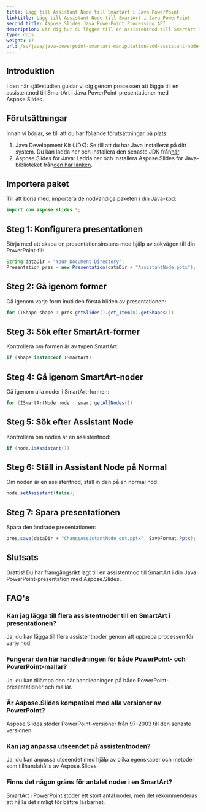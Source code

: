 ```yaml
---
title: Lägg till Assistant Node till SmartArt i Java PowerPoint
linktitle: Lägg till Assistant Node till SmartArt i Java PowerPoint
second_title: Aspose.Slides Java PowerPoint Processing API
description: Lär dig hur du lägger till en assistentnod till SmartArt i Java PowerPoint-presentationer med Aspose.Slides. Förbättra dina färdigheter i PowerPoint-redigering.
type: docs
weight: 17
url: /sv/java/java-powerpoint-smartart-manipulation/add-assistant-node-smartart-java-powerpoint/
---
```

## Introduktion
I den här självstudien guidar vi dig genom processen att lägga till en assistentnod till SmartArt i Java PowerPoint-presentationer med Aspose.Slides.
## Förutsättningar
Innan vi börjar, se till att du har följande förutsättningar på plats:
1.  Java Development Kit (JDK): Se till att du har Java installerat på ditt system. Du kan ladda ner och installera den senaste JDK från[här](https://www.oracle.com/java/technologies/javase-jdk15-downloads.html).
2.  Aspose.Slides for Java: Ladda ner och installera Aspose.Slides for Java-biblioteket från[den här länken](https://releases.aspose.com/slides/java/).

## Importera paket
Till att börja med, importera de nödvändiga paketen i din Java-kod:
```java
import com.aspose.slides.*;
```
## Steg 1: Konfigurera presentationen
Börja med att skapa en presentationsinstans med hjälp av sökvägen till din PowerPoint-fil:
```java
String dataDir = "Your Document Directory";
Presentation pres = new Presentation(dataDir + "AssistantNode.pptx");
```
## Steg 2: Gå igenom former
Gå igenom varje form inuti den första bilden av presentationen:
```java
for (IShape shape : pres.getSlides().get_Item(0).getShapes())
```
## Steg 3: Sök efter SmartArt-former
Kontrollera om formen är av typen SmartArt:
```java
if (shape instanceof ISmartArt)
```
## Steg 4: Gå igenom SmartArt-noder
Gå igenom alla noder i SmartArt-formen:
```java
for (ISmartArtNode node : smart.getAllNodes())
```
## Steg 5: Sök efter Assistant Node
Kontrollera om noden är en assistentnod:
```java
if (node.isAssistant())
```
## Steg 6: Ställ in Assistant Node på Normal
Om noden är en assistentnod, ställ in den på en normal nod:
```java
node.setAssistant(false);
```
## Steg 7: Spara presentationen
Spara den ändrade presentationen:
```java
pres.save(dataDir + "ChangeAssistantNode_out.pptx", SaveFormat.Pptx);
```

## Slutsats
Grattis! Du har framgångsrikt lagt till en assistentnod till SmartArt i din Java PowerPoint-presentation med Aspose.Slides.

## FAQ's
### Kan jag lägga till flera assistentnoder till en SmartArt i presentationen?
Ja, du kan lägga till flera assistentnoder genom att upprepa processen för varje nod.
### Fungerar den här handledningen för både PowerPoint- och PowerPoint-mallar?
Ja, du kan tillämpa den här handledningen på både PowerPoint-presentationer och mallar.
### Är Aspose.Slides kompatibel med alla versioner av PowerPoint?
Aspose.Slides stöder PowerPoint-versioner från 97-2003 till den senaste versionen.
### Kan jag anpassa utseendet på assistentnoden?
Ja, du kan anpassa utseendet med hjälp av olika egenskaper och metoder som tillhandahålls av Aspose.Slides.
### Finns det någon gräns för antalet noder i en SmartArt?
SmartArt i PowerPoint stöder ett stort antal noder, men det rekommenderas att hålla det rimligt för bättre läsbarhet.